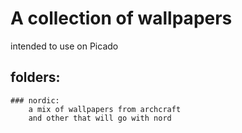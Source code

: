 # A collection of wallpapers

intended to use on Picado


## folders:

	### nordic:
		a mix of wallpapers from archcraft
		and other that will go with nord
